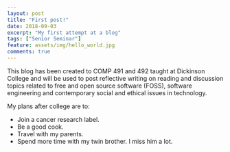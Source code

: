 ```yaml
---
layout: post
title: "First post!"
date: 2018-09-03
excerpt: "My first attempt at a blog"
tags: ["Senior Seminar"]
feature: assets/img/hello_world.jpg
comments: true
---
```


This blog has been created to COMP 491 and 492 taught at Dickinson College and will be used to post reflective writing on reading and discussion topics related to free and open source software (FOSS), software engineering and contemporary social and ethical issues in technology.

My plans after college are to:

-   Join a cancer research label.
-   Be a good cook.
-   Travel with my parents.
-   Spend more time with my twin brother. I miss him a lot.
